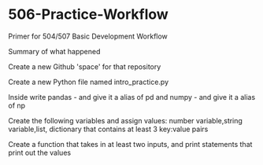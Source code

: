 # 506-Practice-Workflow
Primer for 504/507 Basic Development Workflow

Summary of what happened 

Create a new Github 'space' for that repository 

Create a new Python file named intro_practice.py

Inside write pandas - and give it a alias of pd and numpy - and give it a alias of np 

Create the following variables and assign values: number variable,string variable,list, dictionary that contains at least 3 key:value pairs 

Create a function that takes in at least two inputs, and print statements that print out the values
